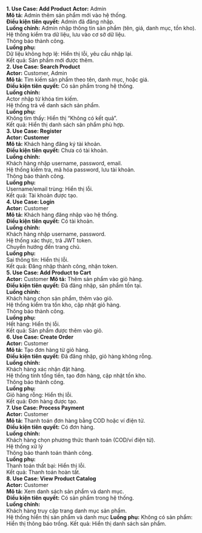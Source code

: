 **1. Use Case: Add Product**
**Actor:** Admin  
**Mô tả:** Admin thêm sản phẩm mới vào hệ thống.  
**Điều kiện tiên quyết:** Admin đã đăng nhập.  
**Luồng chính:** 
Admin nhập thông tin sản phẩm (tên, giá, danh mục, tồn kho).   
Hệ thống kiểm tra dữ liệu, lưu vào cơ sở dữ liệu.  
Thông báo thành công.  
**Luồng phụ:**  
Dữ liệu không hợp lệ: Hiển thị lỗi, yêu cầu nhập lại.  
Kết quả: Sản phẩm mới được thêm.  
**2. Use Case: Search Product**  
**Actor:** Customer, Admin  
**Mô tả:** Tìm kiếm sản phẩm theo tên, danh mục, hoặc giá.  
**Điều kiện tiên quyết:** Có sản phẩm trong hệ thống.  
**Luồng chính:**  
Actor nhập từ khóa tìm kiếm.  
Hệ thống trả về danh sách sản phẩm.  
**Luồng phụ:**  
Không tìm thấy: Hiển thị “Không có kết quả”.  
Kết quả: Hiển thị danh sách sản phẩm phù hợp.  
**3. Use Case: Register**  
**Actor: Customer**  
**Mô tả:** Khách hàng đăng ký tài khoản.  
**Điều kiện tiên quyết:** Chưa có tài khoản.  
**Luồng chính:**  
Khách hàng nhập username, password, email.  
Hệ thống kiểm tra, mã hóa password, lưu tài khoản.  
Thông báo thành công.  
**Luồng phụ:**  
Username/email trùng: Hiển thị lỗi.  
Kết quả: Tài khoản được tạo.  
**4. Use Case: Login**  
**Actor:** Customer  
**Mô tả:** Khách hàng đăng nhập vào hệ thống.  
**Điều kiện tiên quyết:** Có tài khoản.  
**Luồng chính:**  
Khách hàng nhập username, password.  
Hệ thống xác thực, trả JWT token.  
Chuyển hướng đến trang chủ.  
**Luồng phụ:**  
Sai thông tin: Hiển thị lỗi.  
Kết quả: Đăng nhập thành công, nhận token.  
**5. Use Case: Add Product to Cart**  
**Actor:** Customer 
**Mô tả:** Thêm sản phẩm vào giỏ hàng.  
**Điều kiện tiên quyết:** Đã đăng nhập, sản phẩm tồn tại.  
**Luồng chính:**  
Khách hàng chọn sản phẩm, thêm vào giỏ.  
Hệ thống kiểm tra tồn kho, cập nhật giỏ hàng.  
Thông báo thành công.  
**Luồng phụ:**  
Hết hàng: Hiển thị lỗi.  
Kết quả: Sản phẩm được thêm vào giỏ.  
**6. Use Case: Create Order**  
**Actor:** Customer  
**Mô tả:** Tạo đơn hàng từ giỏ hàng.  
**Điều kiện tiên quyết:** Đã đăng nhập, giỏ hàng không rỗng.  
**Luồng chính:**  
Khách hàng xác nhận đặt hàng.  
Hệ thống tính tổng tiền, tạo đơn hàng, cập nhật tồn kho.  
Thông báo thành công.  
**Luồng phụ:**  
Giỏ hàng rỗng: Hiển thị lỗi.  
Kết quả: Đơn hàng được tạo.  
**7. Use Case: Process Payment**  
**Actor:** Customer  
**Mô tả:** Thanh toán đơn hàng bằng COD hoặc ví điện tử.  
**Điều kiện tiên quyết:** Có đơn hàng.  
**Luồng chính:**  
Khách hàng chọn phương thức thanh toán (COD/ví điện tử).  
Hệ thống xử lý   
Thông báo thanh toán thành công.  
**Luồng phụ:**  
Thanh toán thất bại: Hiển thị lỗi.  
Kết quả: Thanh toán hoàn tất.  
**8. Use Case: View Product Catalog**  
**Actor:** Customer  
**Mô tả:** Xem danh sách sản phẩm và danh mục.  
**Điều kiện tiên quyết:** Có sản phẩm trong hệ thống.  
**Luồng chính:**  
Khách hàng truy cập trang danh mục sản phẩm.  
Hệ thống hiển thị sản phẩm và danh mục 
**Luồng phụ:**
Không có sản phẩm: Hiển thị thông báo trống.
Kết quả: Hiển thị danh sách sản phẩm.
